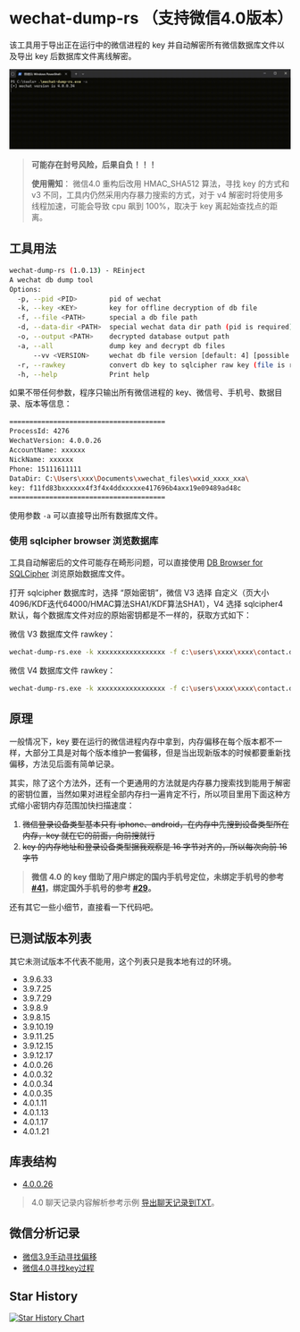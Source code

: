 # wechat-dump-rs （支持微信4.0版本）

该工具用于导出正在运行中的微信进程的 key 并自动解密所有微信数据库文件以及导出 key 后数据库文件离线解密。

![demo](images/demo.gif)

> **可能存在封号风险，后果自负！！！**
>
> **使用需知**：
> 微信4.0 重构后改用 HMAC_SHA512 算法，寻找 key 的方式和 v3 不同，工具内仍然采用内存暴力搜索的方式，对于 v4 解密时将使用多线程加速，可能会导致 cpu 飙到 100%，取决于 key 离起始查找点的距离。

## 工具用法

```bash
wechat-dump-rs (1.0.13) - REinject
A wechat db dump tool
Options:
  -p, --pid <PID>        pid of wechat
  -k, --key <KEY>        key for offline decryption of db file
  -f, --file <PATH>      special a db file path
  -d, --data-dir <PATH>  special wechat data dir path (pid is required)
  -o, --output <PATH>    decrypted database output path
  -a, --all              dump key and decrypt db files
      --vv <VERSION>     wechat db file version [default: 4] [possible values: 3, 4]
  -r, --rawkey           convert db key to sqlcipher raw key (file is required)
  -h, --help             Print help
```

如果不带任何参数，程序只输出所有微信进程的 key、微信号、手机号、数据目录、版本等信息：

```bash
=======================================
ProcessId: 4276
WechatVersion: 4.0.0.26
AccountName: xxxxxx
NickName: xxxxxx
Phone: 15111611111
DataDir: C:\Users\xxx\Documents\xwechat_files\wxid_xxxx_xxa\
key: f11fd83bxxxxxx4f3f4x4ddxxxxxe417696b4axx19e09489ad48c
=======================================
```

使用参数 `-a` 可以直接导出所有数据库文件。

### 使用 sqlcipher browser 浏览数据库

工具自动解密后的文件可能存在畸形问题，可以直接使用 [DB Browser for SQLCipher](https://sqlitebrowser.org/) 浏览原始数据库文件。

打开 sqlcipher 数据库时，选择 “原始密钥”，微信 V3 选择 自定义（页大小4096/KDF迭代64000/HMAC算法SHA1/KDF算法SHA1），V4 选择 sqlcipher4 默认，每个数据库文件对应的原始密钥都是不一样的，获取方式如下：

微信 V3 数据库文件 rawkey：

```bash
wechat-dump-rs.exe -k xxxxxxxxxxxxxxxxx -f c:\users\xxxx\xxxx\contact.db -r --vv 3
```

微信 V4 数据库文件 rawkey：

```bash
wechat-dump-rs.exe -k xxxxxxxxxxxxxxxxx -f c:\users\xxxx\xxxx\contact.db -r --vv 4
```

## 原理

一般情况下，key 要在运行的微信进程内存中拿到，内存偏移在每个版本都不一样，大部分工具是对每个版本维护一套偏移，但是当出现新版本的时候都要重新找偏移，方法见后面有简单记录。

其实，除了这个方法外，还有一个更通用的方法就是内存暴力搜索找到能用于解密的密钥位置，当然如果对进程全部内存扫一遍肯定不行，所以项目里用下面这种方式缩小密钥内存范围加快扫描速度：

1. ~~微信登录设备类型基本只有 iphone、android，在内存中先搜到设备类型所在内存，key 就在它的前面，向前搜就行~~
2. ~~key 的内存地址和登录设备类型据我观察是 16 字节对齐的，所以每次向前 16 字节~~

> **微信 4.0 的 key 借助了用户绑定的国内手机号定位，未绑定手机号的参考 [#41](https://github.com/0xlane/wechat-dump-rs/issues/41)，绑定国外手机号的参考 [#29](https://github.com/0xlane/wechat-dump-rs/issues/29)。**

还有其它一些小细节，直接看一下代码吧。

## 已测试版本列表

其它未测试版本不代表不能用，这个列表只是我本地有过的环境。

- 3.9.6.33
- 3.9.7.25
- 3.9.7.29
- 3.9.8.9
- 3.9.8.15
- 3.9.10.19
- 3.9.11.25
- 3.9.12.15
- 3.9.12.17
- 4.0.0.26
- 4.0.0.32
- 4.0.0.34
- 4.0.0.35
- 4.0.1.11
- 4.0.1.13
- 4.0.1.17
- 4.0.1.21

## 库表结构

- [4.0.0.26](docs/wechat_4_0_0_26_table_struct.md)

> 4.0 聊天记录内容解析参考示例 [导出聊天记录到TXT](./sample_scripts/导出聊天记录到TXT/)。

## 微信分析记录

- [微信3.9手动寻找偏移](docs/wechat_3_9_analysis.md)
- [微信4.0寻找key过程](docs/wechat_4_0_analysis.md)

## Star History

[![Star History Chart](https://api.star-history.com/svg?repos=0xlane/wechat-dump-rs&type=Date)](https://star-history.com/#0xlane/wechat-dump-rs&Date)
